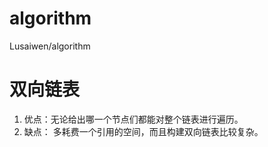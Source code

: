 # algorithm
Lusaiwen/algorithm

# 双向链表
1. 优点：无论给出哪一个节点们都能对整个链表进行遍历。
2. 缺点： 多耗费一个引用的空间，而且构建双向链表比较复杂。





